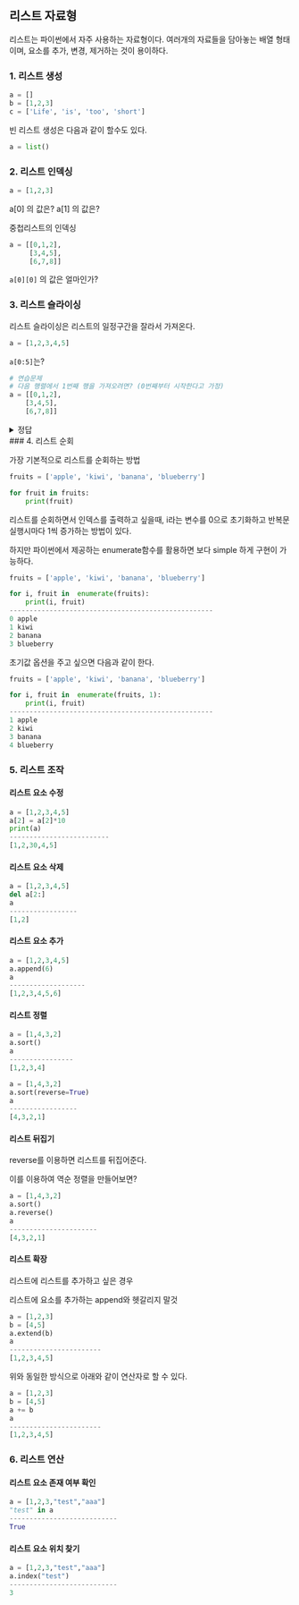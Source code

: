 ## 리스트 자료형

리스트는 파이썬에서 자주 사용하는 자료형이다. 여러개의 자료들을 담아놓는 배열 형태이며, 요소를 추가, 변경, 제거하는 것이 용이하다. 

### 1. 리스트 생성

```python
a = []
b = [1,2,3]
c = ['Life', 'is', 'too', 'short']
```

빈 리스트 생성은 다음과 같이 할수도 있다.

```python
a = list()
```

### 2. 리스트 인덱싱

```python
a = [1,2,3]
```

a[0] 의 값은?
a[1] 의 값은?



중첩리스트의 인덱싱

```python
a = [[0,1,2],
     [3,4,5],
     [6,7,8]]
```

`a[0][0]`  의 값은 얼마인가?



### 3. 리스트 슬라이싱

리스트 슬라이싱은 리스트의 일정구간을 잘라서 가져온다.

```python
a = [1,2,3,4,5]
```

 `a[0:5]`는?

```python
# 연습문제
# 다음 행렬에서 1번째 행을 가져오려면? (0번째부터 시작한다고 가정)
a = [[0,1,2],
    [3,4,5],
    [6,7,8]]
```

<details close>
    <summary> 정답 </summary>
    a[1][:]
</details>
### 4. 리스트 순회

가장 기본적으로 리스트를 순회하는 방법

```python
fruits = ['apple', 'kiwi', 'banana', 'blueberry']

for fruit in fruits:
    print(fruit)
```

리스트를 순회하면서 인덱스를 출력하고 싶을때, i라는 변수를 0으로 초기화하고 반복문 실행시마다 1씩 증가하는 방법이 있다.     

하지만 파이썬에서 제공하는 enumerate함수를 활용하면 보다 simple 하게 구현이 가능하다.

```python
fruits = ['apple', 'kiwi', 'banana', 'blueberry']

for i, fruit in  enumerate(fruits):
    print(i, fruit)
---------------------------------------------------
0 apple
1 kiwi
2 banana
3 blueberry
```

초기값 옵션을 주고 싶으면 다음과 같이 한다. 

```python
fruits = ['apple', 'kiwi', 'banana', 'blueberry']

for i, fruit in  enumerate(fruits, 1):
    print(i, fruit)
---------------------------------------------------
1 apple
2 kiwi
3 banana
4 blueberry
```


### 5. 리스트 조작

#### 리스트 요소 수정

```python
a = [1,2,3,4,5]
a[2] = a[2]*10
print(a)
-------------------------
[1,2,30,4,5]
```



#### 리스트 요소 삭제

```python
a = [1,2,3,4,5]
del a[2:]
a
-----------------
[1,2]
```



#### 리스트 요소 추가

```python
a = [1,2,3,4,5]
a.append(6)
a
-------------------
[1,2,3,4,5,6]
```



#### 리스트 정렬

```python
a = [1,4,3,2]
a.sort()
a
----------------
[1,2,3,4]
```

```python
a = [1,4,3,2]
a.sort(reverse=True)
a
-----------------
[4,3,2,1]
```



#### 리스트 뒤집기

reverse를 이용하면 리스트를 뒤집어준다.

이를 이용하여 역순 정렬을 만들어보면?

```python
a = [1,4,3,2]
a.sort()
a.reverse()
a
----------------------
[4,3,2,1]
```

#### 리스트 확장

리스트에 리스트를 추가하고 싶은 경우

리스트에 요소를 추가하는 append와 헷갈리지 말것

```python
a = [1,2,3]
b = [4,5]
a.extend(b)
a
-----------------------
[1,2,3,4,5]
```

위와 동일한 방식으로 아래와 같이 연산자로 할 수 있다.

```python
a = [1,2,3]
b = [4,5]
a += b
a
-----------------------
[1,2,3,4,5]
```



### 6. 리스트 연산

####  리스트 요소 존재 여부 확인

```python
a = [1,2,3,"test","aaa"]
"test" in a
---------------------------
True
```

#### 리스트 요소 위치 찾기

```python
a = [1,2,3,"test","aaa"]
a.index("test")
---------------------------
3
```

